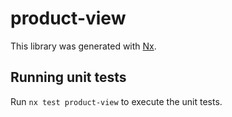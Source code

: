 # product-view

This library was generated with [Nx](https://nx.dev).

## Running unit tests

Run `nx test product-view` to execute the unit tests.
